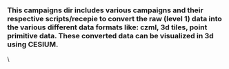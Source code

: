 ### This campaigns dir includes various campaigns and their respective  scripts/recepie to convert the raw (level 1) data into the various different data formats like: czml, 3d tiles, point primitive data. These converted data can be visualized in 3d using CESIUM.
\